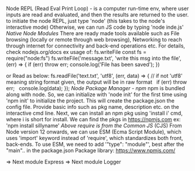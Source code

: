 Node REPL (Read Eval Print Loop) - is a computer run-time env, where user inputs are read and evaluated, and then the results are returned to the user.
to initiate the node REPL, just type 'node' (this takes to the node's interactive mode)
Otherwise, we can run JS code by typing 'node inde.js'
*Native Node Modules*
There are ready made tools available such as File browsing (locally or remote through web browsing), Networking to reach through internet for connectivity and back-end operations etc. For details, check nodejs.org/docs
ex usage of: fs.writeFile
const fs = require("node:fs")
fs.writeFile('message.txt', 'write this msg into the file', (err) => {
if (err) throw err;
console.log('File has been saved');
})

or Read as below:
fs.readFile('text.txt', 'utf8', (err, data) => { // if not 'utf8' meaning string format given, the output will be in raw format
  if (err) throw err;
  console.log(data);
});
*Node Package Manager - npm*
npm is bundled along with node. So, we can initialize with 'node init' for the first time using 'npm init' to initialize the project. This will create the package.json the config file. Provide basic info such as pkg name, description etc. on the interactive cmd line. Next, we can install an npm pkg using 'install i' cmd, where i is short for install. We can find the pkgs in https://npmjs.com
ex: 'npm install sillyname'
*Above require is from the Common JS* (CJS)
From Node version 12 onwards, we can use ESM (Ecma Script Module), which uses 'import' keyword instead of 'require', which standardizes both front, back-ends.
To use ESM, we need to add '"type": "module"', best after the "main".. in the package.json
Package library: https://www.npmjs.com/

=> Next module Express
=> Next module Logger
